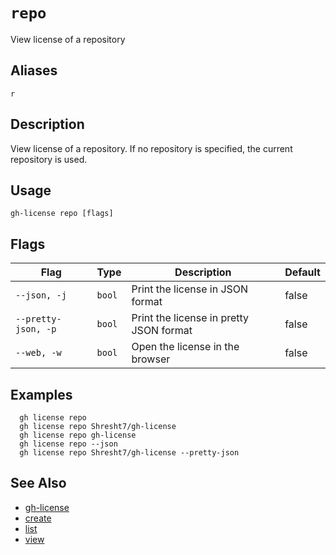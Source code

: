 # `repo`

View license of a repository

## Aliases

`r`

## Description

View license of a repository. If no repository is specified, the current repository is used.

## Usage

```
gh-license repo [flags]
```

## Flags

| Flag                | Type   | Description                             | Default |
| ------------------- | ------ | --------------------------------------- | ------- |
| `--json, -j`        | `bool` | Print the license in JSON format        | false   |
| `--pretty-json, -p` | `bool` | Print the license in pretty JSON format | false   |
| `--web, -w`         | `bool` | Open the license in the browser         | false   |

## Examples

```
  gh license repo
  gh license repo Shresht7/gh-license
  gh license repo gh-license
  gh license repo --json
  gh license repo Shresht7/gh-license --pretty-json

```

## See Also

* [gh-license](./gh-license.md)
* [create](./create.md)
* [list](./list.md)
* [view](./view.md)
